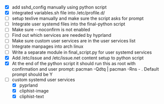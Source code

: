 - [x] add sshd_config manually using python script
- [x] integrated variables.sh file into /etc/profile.d/
- [ ] setup texlive manually and make sure the script asks for prompt
- [ ] Integrate user systemd files into the final-python script
- [ ] Make sure --noconfirm is not enabled
- [ ] Find out which services are needed by hyprland
- [ ] Make sure custom user services are in the user services list
- [ ] Integrate manpages into arch linux
- [ ] Write a separate module in final_script.py for user systemd services
- [x] Add /etc/issue and /etc/issue.net content setup to python script
- [x] At the end of the python script it should run this as root with confirmation and user prompt: pacman -Qdtq | pacman -Rns - . Default prompt should be Y
- [ ] custom systemd user services
  - [x] pyprland
  - [x] cliphist-image
  - [x] cliphist-text
